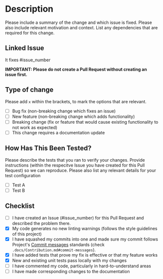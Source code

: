 # Description

Please include a summary of the change and which issue is fixed. Please also include relevant motivation and context. List any dependencies that are required for this change.

## Linked Issue

It fixes #issue_number

**IMPORTANT: Please do not create a Pull Request without creating an issue first.**

## Type of change

Please add `x` within the brackets, to mark the options that are relevant.

- [ ] Bug fix (non-breaking change which fixes an issue)
- [ ] New feature (non-breaking change which adds functionality)
- [ ] Breaking change (fix or feature that would cause existing functionality to not work as expected)
- [ ] This change requires a documentation update

## How Has This Been Tested?

Please describe the tests that you ran to verify your changes. Provide instructions (within the respecitve Issue you have created for this Pull Request) so we can reproduce. Please also list any relevant details for your test configuration

- [ ] Test A
- [ ] Test B

## Checklist

- [ ] I have created an Issue (#issue_number) for this Pull Request and described the problem there.
- [x] My code generates no new linting warnings (follows the style guidelines of this project)
- [x] I have squashed my commits into one and made sure my commit follows Project's [Commit messages](https://github.com/uroslates/url-storefront/blob/main/docs/Contribution.md#commit-messages) standards (check `.docs/Contribution.md#commit-messages`).
- [x] I have added tests that prove my fix is effective or that my feature works
- [x] New and existing unit tests pass locally with my changes
- [ ] I have commented my code, particularly in hard-to-understand areas
- [ ] I have made corresponding changes to the documentation
